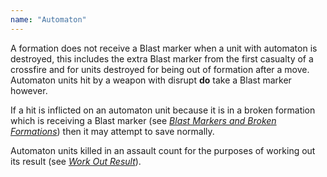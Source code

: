 ```yaml
---
name: "Automaton"
---
```

A formation does not receive a Blast marker when a unit with automaton is destroyed, this includes the extra Blast marker from the first casualty of a crossfire and for units destroyed for being out of formation after a move. Automaton units hit by a weapon with disrupt <strong>do</strong> take a Blast marker however.

If a hit is inflicted on an automaton unit because it is in a broken formation which is receiving a Blast marker (see [_Blast Markers and Broken Formations_](/tournament-pack/#blast-markers-and-broken-formations)) then it may attempt to save normally.

Automaton units killed in an assault count for the purposes of working out its result (see [_Work Out Result_](/tournament-pack/#work-out-result)).
